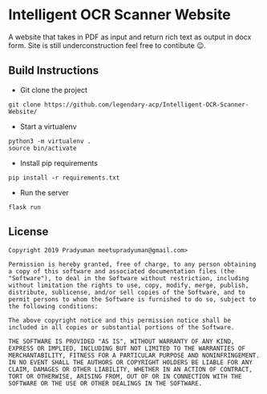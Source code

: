 # Intelligent OCR Scanner Website

A website that takes in PDF as input and return rich text as output in docx form. Site is still underconstruction feel free to contibute 😉.

## Build Instructions

* Git clone the project

```
git clone https://github.com/legendary-acp/Intelligent-OCR-Scanner-Website/
```

* Start a virtualenv

```
python3 -m virtualenv .
source bin/activate
```

* Install pip requirements
```
pip install -r requirements.txt
```

* Run the server
```
flask run
```

## License

```
Copyright 2019 Pradyuman meetupradyuman@gmail.com>

Permission is hereby granted, free of charge, to any person obtaining a copy of this software and associated documentation files (the "Software"), to deal in the Software without restriction, including without limitation the rights to use, copy, modify, merge, publish, distribute, sublicense, and/or sell copies of the Software, and to permit persons to whom the Software is furnished to do so, subject to the following conditions:

The above copyright notice and this permission notice shall be included in all copies or substantial portions of the Software.

THE SOFTWARE IS PROVIDED "AS IS", WITHOUT WARRANTY OF ANY KIND, EXPRESS OR IMPLIED, INCLUDING BUT NOT LIMITED TO THE WARRANTIES OF MERCHANTABILITY, FITNESS FOR A PARTICULAR PURPOSE AND NONINFRINGEMENT. IN NO EVENT SHALL THE AUTHORS OR COPYRIGHT HOLDERS BE LIABLE FOR ANY CLAIM, DAMAGES OR OTHER LIABILITY, WHETHER IN AN ACTION OF CONTRACT, TORT OR OTHERWISE, ARISING FROM, OUT OF OR IN CONNECTION WITH THE SOFTWARE OR THE USE OR OTHER DEALINGS IN THE SOFTWARE.
```
